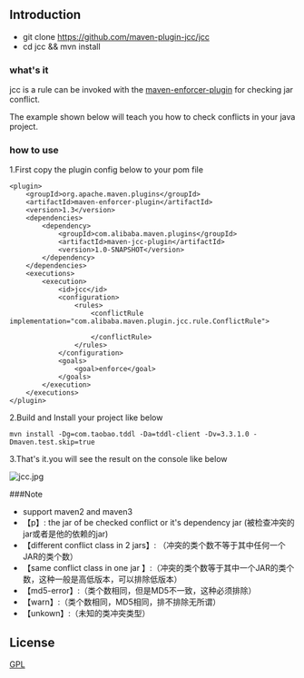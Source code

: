 ## Introduction 
*   git clone https://github.com/maven-plugin-jcc/jcc
*   cd jcc && mvn install

### what's it
jcc is a rule can be invoked with the [maven-enforcer-plugin](http://maven.apache.org/enforcer/maven-enforcer-plugin/) for checking jar conflict.

The example shown below will teach you how to check conflicts in your java project.

### how to use

1.First copy the plugin config below to your pom file

    <plugin>
        <groupId>org.apache.maven.plugins</groupId>
        <artifactId>maven-enforcer-plugin</artifactId>
        <version>1.3</version>
        <dependencies>
            <dependency>
                <groupId>com.alibaba.maven.plugins</groupId>
                <artifactId>maven-jcc-plugin</artifactId>
                <version>1.0-SNAPSHOT</version>
            </dependency>
        </dependencies>
        <executions>
            <execution>
                <id>jcc</id>                        
                <configuration>
                    <rules>                             
                        <conflictRule implementation="com.alibaba.maven.plugin.jcc.rule.ConflictRule">                   
                            
                        </conflictRule>
                    </rules>
                </configuration>
                <goals>
                    <goal>enforce</goal>
                </goals>
            </execution>
        </executions>
    </plugin>


2.Build and Install your project like below

    mvn install -Dg=com.taobao.tddl -Da=tddl-client -Dv=3.3.1.0 -Dmaven.test.skip=true

3.That's it.you will see the result on the console like below

![jcc.jpg](http://www.getsetter.cn/img/jcc.jpg)



###Note
-  support maven2 and maven3
- 【p】: the jar of be checked conflict or it's dependency jar (被检查冲突的jar或者是他的依赖的jar)
- 【different conflict class in 2 jars】: （冲突的类个数不等于其中任何一个JAR的类个数）
- 【same conflict class in one jar 】:（冲突的类个数等于其中一个JAR的类个数，这种一般是高低版本，可以排除低版本）
- 【md5-error】:（类个数相同，但是MD5不一致，这种必须排除）
- 【warn】:（类个数相同，MD5相同，排不排除无所谓）
- 【unkown】:（未知的类冲突类型）



## License

[GPL](http://opensource.org/licenses/gpl-license)


